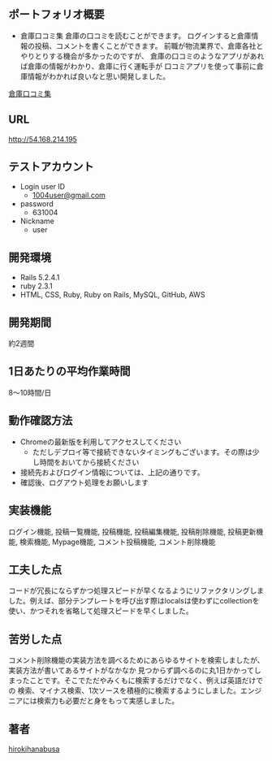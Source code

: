 ## ポートフォリオ概要
- 倉庫口コミ集
倉庫の口コミを読むことができます。
ログインすると倉庫情報の投稿、コメントを書くことができます。
前職が物流業界で、倉庫各社とやりとりする機会が多かったのですが、
倉庫の口コミのようなアプリがあれば倉庫の情報がわかり、倉庫に行く運転手が
口コミアプリを使って事前に倉庫情報がわかれば良いなと思い開発しました。

[倉庫口コミ集](https://gyazo.com/8d8850cc6e06f6d42bf5cca9ebb6c609)

## URL
http://54.168.214.195

## テストアカウント
- Login user ID
    - 1004user@gmail.com
- password
    - 631004
- Nickname
    - user

## 開発環境
- Rails 5.2.4.1
- ruby 2.3.1
- HTML, CSS, Ruby, Ruby on Rails, MySQL, GitHub, AWS

## 開発期間
約2週間

## 1日あたりの平均作業時間
8〜10時間/日

## 動作確認方法
- Chromeの最新版を利用してアクセスしてください
    - ただしデプロイ等で接続できないタイミングもございます。その際は少し時間をおいてから接続ください
- 接続先およびログイン情報については、上記の通りです。
- 確認後、ログアウト処理をお願いします

## 実装機能
ログイン機能, 投稿一覧機能, 投稿機能, 投稿編集機能, 投稿削除機能, 投稿更新機能, 検索機能, Mypage機能, 
コメント投稿機能, コメント削除機能

## 工夫した点
コードが冗長にならずかつ処理スピードが早くなるようにリファクタリングしました。例えば、部分テンプレートを呼び出す際はlocalsは使わずにcollectionを使い、かつそれを省略して処理スピードを早くしました。

## 苦労した点
コメント削除機能の実装方法を調べるためにあらゆるサイトを検索しましたが、実装方法が書いてあるサイトがなかなか
見つからず調べるのに丸1日かかってしまったことです。そこでただやみくもに検索するだけでなく、例えば英語だけでの
検索、マイナス検索、1次ソースを積極的に検索するようにしました。エンジニアには検索力も必要だと身をもって実感しました。

## 著者
[hirokihanabusa](https://github.com/hirokihanabusa)